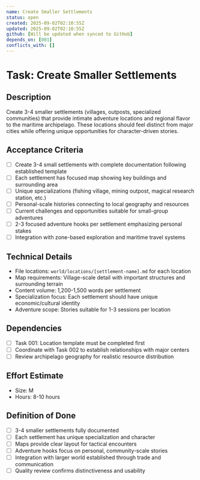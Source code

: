 ```yaml
---
name: Create Smaller Settlements
status: open
created: 2025-09-02T02:10:55Z
updated: 2025-09-02T02:10:55Z
github: [Will be updated when synced to GitHub]
depends_on: [001]
conflicts_with: []
---
```


# Task: Create Smaller Settlements

## Description
Create 3-4 smaller settlements (villages, outposts, specialized communities) that provide intimate adventure locations and regional flavor to the maritime archipelago. These locations should feel distinct from major cities while offering unique opportunities for character-driven stories.

## Acceptance Criteria
- [ ] Create 3-4 small settlements with complete documentation following established template
- [ ] Each settlement has focused map showing key buildings and surrounding area
- [ ] Unique specializations (fishing village, mining outpost, magical research station, etc.)
- [ ] Personal-scale histories connecting to local geography and resources
- [ ] Current challenges and opportunities suitable for small-group adventures
- [ ] 2-3 focused adventure hooks per settlement emphasizing personal stakes
- [ ] Integration with zone-based exploration and maritime travel systems

## Technical Details
- File locations: `world/locations/[settlement-name].md` for each location
- Map requirements: Village-scale detail with important structures and surrounding terrain
- Content volume: 1,200-1,500 words per settlement
- Specialization focus: Each settlement should have unique economic/cultural identity
- Adventure scope: Stories suitable for 1-3 sessions per location

## Dependencies
- [ ] Task 001: Location template must be completed first
- [ ] Coordinate with Task 002 to establish relationships with major centers
- [ ] Review archipelago geography for realistic resource distribution

## Effort Estimate
- Size: M
- Hours: 8-10 hours

## Definition of Done
- [ ] 3-4 smaller settlements fully documented
- [ ] Each settlement has unique specialization and character
- [ ] Maps provide clear layout for tactical encounters
- [ ] Adventure hooks focus on personal, community-scale stories
- [ ] Integration with larger world established through trade and communication
- [ ] Quality review confirms distinctiveness and usability